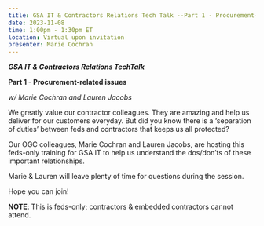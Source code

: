 ```yaml
---
title: GSA IT & Contractors Relations Tech Talk --Part 1 - Procurement-related issues
date: 2023-11-08
time: 1:00pm - 1:30pm ET
location: Virtual upon invitation
presenter: Marie Cochran
---
```

<!--StartFragment-->

***GSA IT & Contractors Relations TechTalk***

**Part 1 - Procurement-related issues**

*w/ Marie Cochran and Lauren Jacobs*



We greatly value our contractor colleagues. They are amazing and help us deliver for our customers everyday. But did you know there is a ‘separation of duties’ between feds and contractors that keeps us all protected? 



Our OGC colleagues, Marie Cochran and Lauren Jacobs, are hosting this feds-only training for GSA IT to help us understand the dos/don’ts of these important relationships. 



Marie & Lauren will leave plenty of time for questions during the session. 



Hope you can join! 



**NOTE**: This is feds-only; contractors & embedded contractors cannot attend. 

<!--EndFragment-->